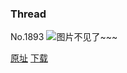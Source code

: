 ### Thread
No.1893
![图片不见了~~~](https://imgs.xkcd.com/comics/thread.png)

[原址](https://xkcd.com//1893) [下载](https://imgs.xkcd.com/comics/thread.png)

